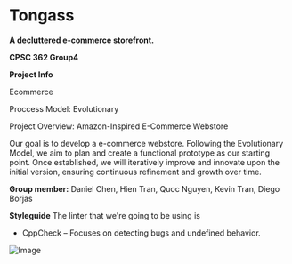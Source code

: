 # Tongass
**A decluttered e-commerce storefront.**

**CPSC 362 Group4**

**Project Info**

Ecommerce

Proccess Model: Evolutionary

Project Overview: Amazon-Inspired E-Commerce Webstore

Our goal is to develop a e-commerce webstore. Following the Evolutionary Model, we aim to plan and create a functional prototype as our starting point. Once established, we will iteratively improve and innovate upon the initial version, ensuring continuous refinement and growth over time.

**Group member:**
Daniel Chen, Hien Tran, Quoc Nguyen, Kevin Tran, Diego Borjas

**Styleguide**
The linter that we're going to be using is 
* CppCheck – Focuses on detecting bugs and undefined behavior.

 ![Image](https://github.com/user-attachments/assets/3850eed1-bf86-40a6-ac04-ee548340e83c)
